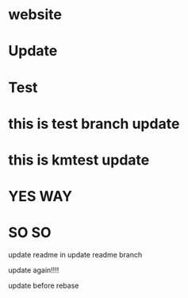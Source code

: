 # website

# Update

# Test

# this is test branch update

# this is kmtest update

# YES WAY

# SO SO




update readme in update readme branch


update again!!!!


update before rebase

